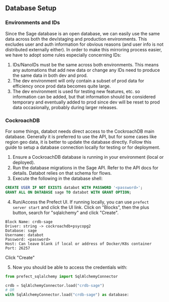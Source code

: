## Database Setup

### Environments and IDs

Since the Sage database is an open database, we can easily use the same data across both the dev/staging and production environments. This excludes user and auth information for obvious reasons (and user info is not distributed externally either). In order to make this mirroring process easier, we have to adopt some rules especially concerning IDs:

1. IDs/NanoIDs must be the same across both environments. This means any automations that add new data or change any IDs need to produce the same data in both dev and prod.
2. The dev environment will only contain a subset of prod data for efficiency once prod data becomes quite large.
3. The dev environment is used for testing new features, etc. so information can be added, but that information should be considered temporary and eventually added to prod since dev will be reset to prod data occasionally, probably during larger releases.

### CockroachDB

For some things, databot needs direct access to the CockroachDB main database. Generally it is preferred to use the API, but for some cases like region geo data, it is better to update the database directly.
Follow this guide to setup a database connection locally for testing or for deployment.

1. Ensure a CockroachDB database is running in your environment (local or deployed).
2. Run the database migrations in the Sage API. Refer to the API docs for details. Databot relies on that schema for flows.
3. Execute the following in the database shell:

```sql
CREATE USER IF NOT EXISTS databot WITH PASSWORD '<password>';
GRANT ALL ON DATABASE sage TO databot WITH GRANT OPTION;
```

4. Run/Access the Prefect UI. If running locally, you can use `prefect server start` and click the UI link. Click on "Blocks", then the plus button, search for "sqlalchemy" and click "Create".

```
Block Name: crdb-sage
Driver: string -> cockroachdb+psycopg2
Database: sage
Username: databot
Password: <password>
Host: Can leave blank if local or address of Docker/K8s container
Port: 26257
```
Click "Create"

5. Now you should be able to access the credentials with:

```python
from prefect_sqlalchemy import SqlAlchemyConnector

crdb = SqlAlchemyConnector.load("crdb-sage")
# OR
with SqlAlchemyConnector.load("crdb-sage") as database:
```
